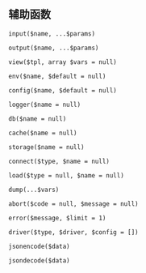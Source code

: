 辅助函数
----

```
input($name, ...$params)
```

```
output($name, ...$params)
```

```
view($tpl, array $vars = null)
```

```
env($name, $default = null)
```

```
config($name, $default = null)
```

```
logger($name = null)
```

```
db($name = null)
```

```
cache($name = null)
```


```
storage($name = null)
```

```
connect($type, $name = null)
```


```
load($type = null, $name = null)
```

```
dump(...$vars)
```

```
abort($code = null, $message = null)
```

```
error($message, $limit = 1)
```

```
driver($type, $driver, $config = [])
```

```
jsonencode($data)
```

```
jsondecode($data)
```